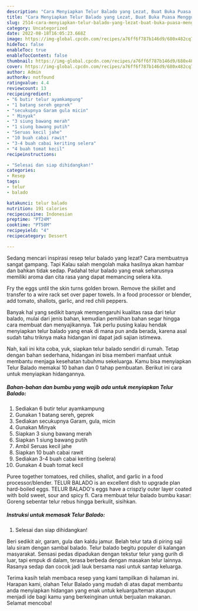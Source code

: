 ```yaml
---
description: "Cara Menyiapkan Telur Balado yang Lezat, Buat Buka Puasa Menggugah Selera"
title: "Cara Menyiapkan Telur Balado yang Lezat, Buat Buka Puasa Menggugah Selera"
slug: 2514-cara-menyiapkan-telur-balado-yang-lezat-buat-buka-puasa-menggugah-selera
category: Uncategorized
date: 2022-08-18T16:05:23.668Z
image: https://img-global.cpcdn.com/recipes/a76ff6f787b146d9/680x482cq70/telur-balado-foto-resep-utama.jpg
hideToc: false
enableToc: true
enableTocContent: false
thumbnail: https://img-global.cpcdn.com/recipes/a76ff6f787b146d9/680x482cq70/telur-balado-foto-resep-utama.jpg
cover: https://img-global.cpcdn.com/recipes/a76ff6f787b146d9/680x482cq70/telur-balado-foto-resep-utama.jpg
author: Admin
authorAv: notfound
ratingvalue: 4.4
reviewcount: 13
recipeingredient:
- "6 butir telur ayamkampung"
- "1 batang sereh geprek"
- "secukupnya Garam gula micin"
- " Minyak"
- "3 siung bawang merah"
- "1 siung bawang putih"
- "Seruas kecil jahe"
- "10 buah cabai rawit"
- "3-4 buah cabai keriting selera"
- "4 buah tomat kecil"
recipeinstructions:

- "Selesai dan siap dihidangkan!"
categories:
- Resep
tags:
- telur
- balado

katakunci: telur balado 
nutrition: 191 calories
recipecuisine: Indonesian
preptime: "PT24M"
cooktime: "PT58M"
recipeyield: "4"
recipecategory: Dessert

---
```



Sedang mencari inspirasi resep telur balado yang lezat? Cara membuatnya sangat gampang. Tapi Kalau salah mengolah maka hasilnya akan hambar dan bahkan tidak sedap. Padahal telur balado yang enak seharusnya memiliki aroma dan cita rasa yang dapat memancing selera kita.


Fry the eggs until the skin turns golden brown. Remove the skillet and transfer to a wire rack set over paper towels. In a food processor or blender, add tomato, shallots, garlic, and red chili peppers.

Banyak hal yang sedikit banyak mempengaruhi kualitas rasa dari telur balado, mulai dari jenis bahan, kemudian pemilihan bahan segar hingga cara membuat dan menyajikannya. Tak perlu pusing kalau hendak menyiapkan telur balado yang enak di mana pun anda berada, karena asal sudah tahu triknya maka hidangan ini dapat jadi sajian istimewa.


Nah, kali ini kita coba, yuk, siapkan telur balado sendiri di rumah. Tetap dengan bahan sederhana, hidangan ini bisa memberi manfaat untuk membantu menjaga kesehatan tubuhmu sekeluarga. Kamu bisa menyiapkan Telur Balado memakai 10 bahan dan 0 tahap pembuatan. Berikut ini cara untuk menyiapkan hidangannya.

<!--inarticleads1-->

##### Bahan-bahan dan bumbu yang wajib ada untuk menyiapkan Telur Balado:

1. Sediakan 6 butir telur ayamkampung
1. Gunakan 1 batang sereh, geprek
1. Sediakan secukupnya Garam, gula, micin
1. Gunakan  Minyak
1. Siapkan 3 siung bawang merah
1. Siapkan 1 siung bawang putih
1. Ambil Seruas kecil jahe
1. Siapkan 10 buah cabai rawit
1. Sediakan 3-4 buah cabai keriting (selera)
1. Gunakan 4 buah tomat kecil


Puree together tomatoes, red chilies, shallot, and garlic in a food processor/blender. TELUR BALADO is an excellent dish to upgrade plan hard-boiled eggs. TELUR BALADO&#39;s eggs have a crispz\\y outer layer coated with bold sweet, sour and spicy fl. Cara membuat telur balado bumbu kasar: Goreng sebentar telur rebus hingga berkulit, sisihkan. 

<!--inarticleads2-->

##### Instruksi untuk memasak Telur Balado:


1. Selesai dan siap dihidangkan!

Beri sedikit air, garam, gula dan kaldu jamur. Belah telur tata di piring saji lalu siram dengan sambal balado. Telur balado begitu populer di kalangan masyarakat. Sensasi pedas dipadukan dengan tekstur telur yang gurih di luar, tapi empuk di dalam, terasa berbeda dengan masakan telur lainnya. Rasanya sedap dan cocok jadi lauk bersama nasi untuk santap keluarga. 

Terima kasih telah membaca resep yang kami tampilkan di halaman ini. Harapan kami, olahan Telur Balado yang mudah di atas dapat membantu anda menyiapkan hidangan yang enak untuk keluarga/teman ataupun menjadi ide bagi kamu yang berkeinginan untuk berjualan makanan. Selamat mencoba!
